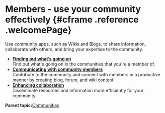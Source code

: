 # Members - use your community effectively {#cframe .reference .welcomePage}

Use community apps, such as Wikis and Blogs, to share information, collaborate with others, and bring your expertise to the community.

-   **[Finding out what’s going on](../communities/whatsgoingon.md)**  
Find out what's going on in the communities that you're a member of.
-   **[Communicating with community members](../communities/sharing_your_ideas_and_points_of_view.md)**  
Contribute to the community and connect with members in a productive manner by creating blog, forum, and wiki content.
-   **[Enhancing collaboration](../communities/enhancing_collaboration.md)**  
Disseminate resources and information more efficiently for your community.

**Parent topic:**[Communities](../communities/cframe.md)

